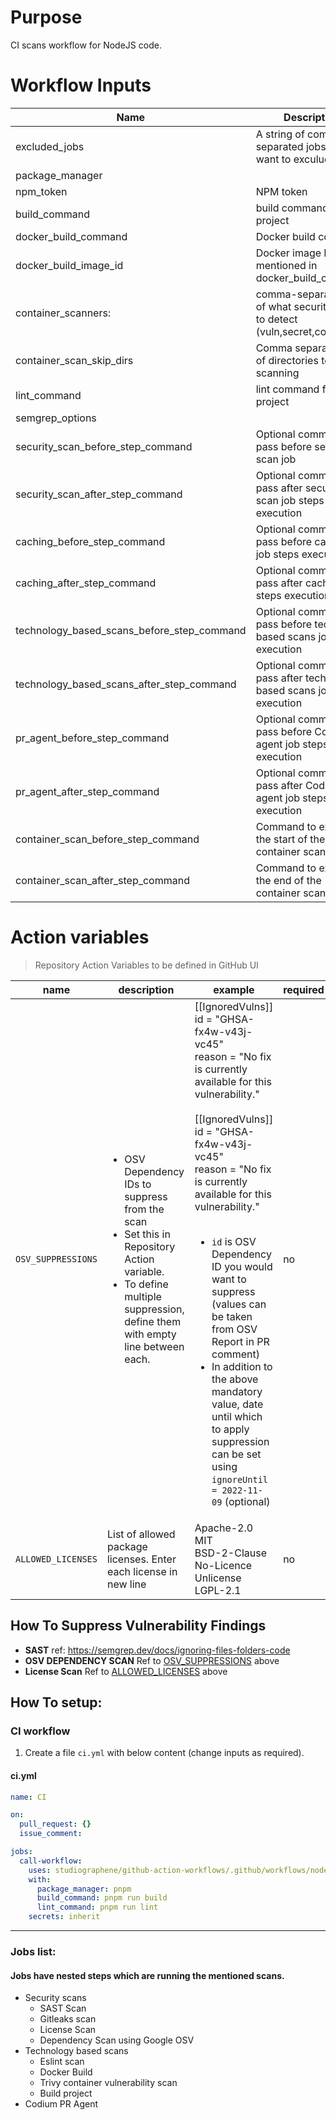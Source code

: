 # Purpose

CI scans workflow for NodeJS code.

# Workflow Inputs

| Name                                       | Description                                                                 | Required | Default         |
| ------------------------------------------ | --------------------------------------------------------------------------- | -------- | --------------- |
| excluded_jobs                              | A string of comma separated jobs that you want to exculude.                 | no       |                 |
| package_manager                            |                                                                             | no       | npm             |
| npm_token                                  | NPM token                                                                   | no       |                 |
| build_command                              | build command for the project                                               | no       | `npm run build` |
| docker_build_command                       | Docker build command                                                        | no       |                 |
| docker_build_image_id                      | Docker image ID as mentioned in docker_build_command                        | no       | `local:latest`  |
| container_scanners:                        | comma-separated list of what security issues to detect (vuln,secret,config) | no       | `vuln`          |
| container_scan_skip_dirs                   | Comma separated list of directories to skip scanning                        | no       |                 |
| lint_command                               | lint command for the project                                                | no       | `npm run lint`  |
| semgrep_options                            |                                                                             | no       |                 |
| security_scan_before_step_command          | Optional commands to pass before secuirty scan job                          | no       |                 |
| security_scan_after_step_command           | Optional commands to pass after secuirty scan job steps execution           | no       |                 |
| caching_before_step_command                | Optional commands to pass before caching job steps execution                | no       |                 |
| caching_after_step_command                 | Optional commands to pass after caching job steps execution                 | no       |                 |
| technology_based_scans_before_step_command | Optional commands to pass before techology based scans job steps execution  | no       |                 |
| technology_based_scans_after_step_command  | Optional commands to pass after techology based scans job steps execution   | no       |                 |
| pr_agent_before_step_command               | Optional commands to pass before Codium PR agent job steps execution        | no       |                 |
| pr_agent_after_step_command                | Optional commands to pass after Codium PR agent job steps execution         | no       |                 |
| container_scan_before_step_command         | Command to execute at the start of the container scan                       | no       |                 |
| container_scan_after_step_command          | Command to execute at the end of the container scan                         | no       |                 |

# Action variables

> Repository Action Variables to be defined in GitHub UI

| name                                                               | description                                                                                                                                                                                 | example                                                                                                                                                                                                                                                                                                                                                                                                                                                                                                                       | required |
| ------------------------------------------------------------------ | ------------------------------------------------------------------------------------------------------------------------------------------------------------------------------------------- | ----------------------------------------------------------------------------------------------------------------------------------------------------------------------------------------------------------------------------------------------------------------------------------------------------------------------------------------------------------------------------------------------------------------------------------------------------------------------------------------------------------------------------- | -------- |
| `OSV_SUPPRESSIONS` <a name="action_variable_OSV_SUPPRESSIONS"></a> | <ul><li>OSV Dependency IDs to suppress from the scan</li><li>Set this in Repository Action variable.</li><li>To define multiple suppression, define them with empty line between each.</ul> | [[IgnoredVulns]]<br>id = "GHSA-fx4w-v43j-vc45"<br>reason = "No fix is currently available for this vulnerability."<br><br>[[IgnoredVulns]]<br>id = "GHSA-fx4w-v43j-vc45"<br>reason = "No fix is currently available for this vulnerability."<br><br><ul><li>`id` is OSV Dependency ID you would want to suppress (values can be taken from OSV Report in PR comment)</li><li>In addition to the above mandatory value, date until which to apply suppression can be set using `ignoreUntil = 2022-11-09` (optional)</li></ul> | no       |
| `ALLOWED_LICENSES` <a name="action_variable_ALLOWED_LICENSES"></a> | List of allowed package licenses. Enter each license in new line                                                                                                                            | Apache-2.0<br>MIT<br>BSD-2-Clause<br>No-Licence<br>Unlicense<br>LGPL-2.1                                                                                                                                                                                                                                                                                                                                                                                                                                                      | no       |

## How To Suppress Vulnerability Findings

- **SAST**
  ref: https://semgrep.dev/docs/ignoring-files-folders-code
- **OSV DEPENDENCY SCAN**
  Ref to [OSV_SUPPRESSIONS](#action_variables_OSV_SUPPRESSIONS) above
- **License Scan**
  Ref to [ALLOWED_LICENSES](#action_variable_ALLOWED_LICENSES) above

## How To setup:

### CI workflow

1. Create a file `ci.yml` with below content (change inputs as required).

#### ci.yml

```yaml
name: CI

on:
  pull_request: {}
  issue_comment:

jobs:
  call-workflow:
    uses: studiographene/github-action-workflows/.github/workflows/nodejs-ci.yml@master # if you want alternatively pin to tag version version
    with:
      package_manager: pnpm
      build_command: pnpm run build
      lint_command: pnpm run lint
    secrets: inherit
```

---

### Jobs list:

#### Jobs have nested steps which are running the mentioned scans.

- Security scans
  - SAST Scan
  - Gitleaks scan
  - License Scan
  - Dependency Scan using Google OSV
- Technology based scans
  - Eslint scan
  - Docker Build
  - Trivy container vulnerability scan
  - Build project
- Codium PR Agent
